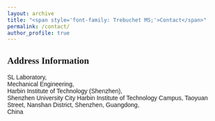 ```yaml
---
layout: archive
title: "<span style='font-family: Trebuchet MS;'>Contact</span>"
permalink: /contact/
author_profile: true
---
```

<style>
body {
    font-family: 'Trebuchet MS', sans-serif; /* 使用 Trebuchet MS 字体 */
}
</style>

<h2> <span style='font-family: Trebuchet MS;'>Address Information</span> </h2>

SL Laboratory, <br>
Mechanical Engineering, <br>
Harbin Institute of Technology (Shenzhen), <br>
Shenzhen University City Harbin Institute of Technology Campus, Taoyuan Street, Nanshan District, Shenzhen, Guangdong, <br>
China<br>
